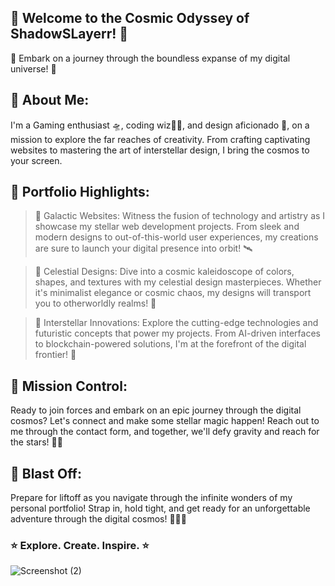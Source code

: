 
## 🚀 Welcome to the Cosmic Odyssey of ShadowSLayerr! 🌌

🌟 Embark on a journey through the boundless expanse of my digital universe! 🌟

## 🌠 About Me:

I'm a Gaming enthusiast 🛸, coding wiz🧙‍♂️, and design aficionado 🎨, on a mission to explore the far reaches of creativity. From crafting captivating websites to mastering the art of interstellar design, I bring the cosmos to your screen.

## 🌌 Portfolio Highlights:

> 🌟 Galactic Websites: Witness the fusion of technology and artistry as I showcase my stellar web development projects. From sleek and modern designs to out-of-this-world user experiences, my creations are sure to
     launch your digital presence into orbit! 🛰️

> 🌟 Celestial Designs: Dive into a cosmic kaleidoscope of colors, shapes, and textures with my celestial design masterpieces. Whether it's minimalist elegance or cosmic chaos, my designs will transport you to 
  otherworldly realms! 🎨

> 🌟 Interstellar Innovations: Explore the cutting-edge technologies and futuristic concepts that power my projects. From AI-driven interfaces to blockchain-powered solutions, I'm at the forefront of the digital 
   frontier! 🤖

## 🌠 Mission Control:

Ready to join forces and embark on an epic journey through the digital cosmos? Let's connect and make some stellar magic happen! Reach out to me through the contact form, and together, we'll defy gravity and reach for the stars! 🌟✨

## 🚀 Blast Off:

Prepare for liftoff as you navigate through the infinite wonders of my personal portfolio! Strap in, hold tight, and get ready for an unforgettable adventure through the digital cosmos! 🚀🌟✨

### ⭐️ Explore. Create. Inspire. ⭐️

![Screenshot (2)](https://github.com/ShadowSLayerrYT/Portfolio_Website_SpaceTheme/assets/156091266/49ff0928-c3ca-429c-987a-1ae21852b226)


